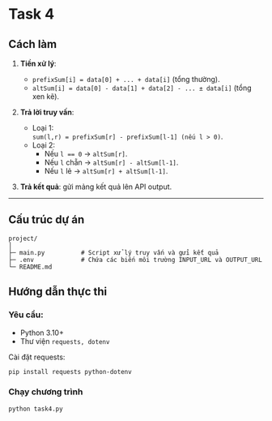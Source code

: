 # Task 4

## Cách làm
1. **Tiền xử lý**:
   - `prefixSum[i] = data[0] + ... + data[i]` (tổng thường).
   - `altSum[i] = data[0] - data[1] + data[2] - ... ± data[i]` (tổng xen kẽ).

2. **Trả lời truy vấn**:
   - Loại 1:  
     `sum(l,r) = prefixSum[r] - prefixSum[l-1] (nếu l > 0)`.
   - Loại 2:  
     - Nếu `l == 0` → `altSum[r]`.  
     - Nếu `l` chẵn → `altSum[r] - altSum[l-1]`.  
     - Nếu `l` lẻ → `altSum[r] + altSum[l-1]`.

3. **Trả kết quả**: gửi mảng kết quả lên API output.

---

## Cấu trúc dự án

```
project/
│
├─ main.py          # Script xử lý truy vấn và gửi kết quả
├─ .env             # Chứa các biến môi trường INPUT_URL và OUTPUT_URL
└─ README.md
```

## Hướng dẫn thực thi
### Yêu cầu:
- Python 3.10+
- Thư viện `requests, dotenv`

Cài đặt requests:
```
pip install requests python-dotenv
```

### Chạy chương trình
```
python task4.py
```
